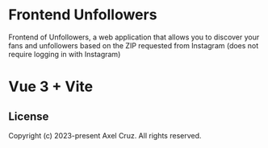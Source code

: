 
# Frontend Unfollowers

Frontend of Unfollowers, a web application that allows you to discover your fans and unfollowers based on the ZIP requested from Instagram (does not require logging in with Instagram)

# Vue 3 + Vite

## License

Copyright (c) 2023-present Axel Cruz. All rights reserved.
